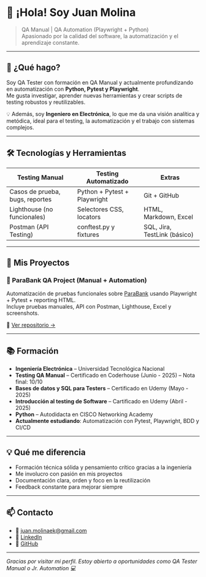 # 👋 ¡Hola! Soy Juan Molina

> QA Manual | QA Automation (Playwright + Python)  
> Apasionado por la calidad del software, la automatización y el aprendizaje constante.

---

## 🧪 ¿Qué hago?

Soy QA Tester con formación en QA Manual y actualmente profundizando en automatización con **Python, Pytest y Playwright**.  
Me gusta investigar, aprender nuevas herramientas y crear scripts de testing robustos y reutilizables.

💡 Además, soy **Ingeniero en Electrónica**, lo que me da una visión analítica y metódica, ideal para el testing, la automatización y el trabajo con sistemas complejos.

---

## 🛠️ Tecnologías y Herramientas

| Testing Manual       | Testing Automatizado       | Extras                      |
|----------------------|----------------------------|-----------------------------|
| Casos de prueba, bugs, reportes | Python + Pytest + Playwright | Git + GitHub               |
| Lighthouse (no funcionales)     | Selectores CSS, locators     | HTML, Markdown, Excel      |
| Postman (API Testing)           | conftest.py y fixtures       | SQL, Jira, TestLink (básico) |

---

## 📁 Mis Proyectos

### 🔹 ParaBank QA Project (Manual + Automation)
Automatización de pruebas funcionales sobre [ParaBank](https://parabank.parasoft.com/parabank/index.htm) usando Playwright + Pytest + reporting HTML.  
Incluye pruebas manuales, API con Postman, Lighthouse, Excel y screenshots.

📌 [Ver repositorio →](https://github.com/JuanMMK/parabank-tests)

---

## 📚 Formación

- **Ingeniería Electrónica** – Universidad Tecnológica Nacional
- **Testing QA Manual** – Certificado en Coderhouse (Junio - 2025) – Nota final: 10/10    
- **Bases de datos y SQL para Testers** – Certificado en Udemy (Mayo - 2025)
- **Introducción al testing de Software** – Cartificado en Udemy (Abril - 2025)
- **Python** – Autodidacta en CISCO Networking Academy
- **Actualmente estudiando**: Automatización con Pytest, Playwright, BDD y CI/CD

---

## 💡 Qué me diferencia

- Formación técnica sólida y pensamiento crítico gracias a la ingeniería  
- Me involucro con pasión en mis proyectos  
- Documentación clara, orden y foco en la reutilización  
- Feedback constante para mejorar siempre

---

## 📫 Contacto

- 📧 juan.molinaek@gmail.com  
- 💼 [LinkedIn](https://www.linkedin.com/in/juanmoljek)  
- 📂 [GitHub](https://github.com/JuanMMK)

---

_Gracias por visitar mi perfil. Estoy abierto a oportunidades como QA Tester Manual o Jr. Automation 💻_
